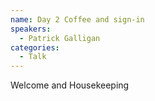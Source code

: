 ```yaml
---
name: Day 2 Coffee and sign-in
speakers:
  - Patrick Galligan
categories:
  - Talk
---
```

Welcome and Housekeeping
